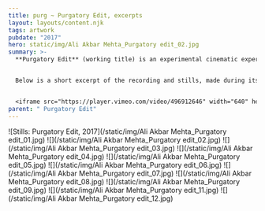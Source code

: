 ```yaml
---
title: purg ~ Purgatory Edit, excerpts
layout: layouts/content.njk
tags: artwork
pubdate: "2017"
hero: static/img/Ali Akbar Mehta_Purgatory edit_02.jpg
summary: >-
  **Purgatory Edit** (working title) is an experimental cinematic experience. 


  Below is a short excerpt of the recording and stills, made during its initial prototyping.


  <iframe src="https://player.vimeo.com/video/496912646" width="640" height="360" frameborder="0" allow="autoplay; fullscreen" allowfullscreen></iframe>
parent: " Purgatory Edit"
---
```

!\[Stills: Purgatory Edit, 2017](/static/img/Ali Akbar Mehta_Purgatory edit_01.jpg)
!\[](/static/img/Ali Akbar Mehta_Purgatory edit_02.jpg)
!\[](/static/img/Ali Akbar Mehta_Purgatory edit_03.jpg)
!\[](/static/img/Ali Akbar Mehta_Purgatory edit_04.jpg)
!\[](/static/img/Ali Akbar Mehta_Purgatory edit_05.jpg)
!\[](/static/img/Ali Akbar Mehta_Purgatory edit_06.jpg)
!\[](/static/img/Ali Akbar Mehta_Purgatory edit_07.jpg)
!\[](/static/img/Ali Akbar Mehta_Purgatory edit_08.jpg)
!\[](/static/img/Ali Akbar Mehta_Purgatory edit_09.jpg)
!\[](/static/img/Ali Akbar Mehta_Purgatory edit_11.jpg)
!\[](/static/img/Ali Akbar Mehta_Purgatory edit_12.jpg)